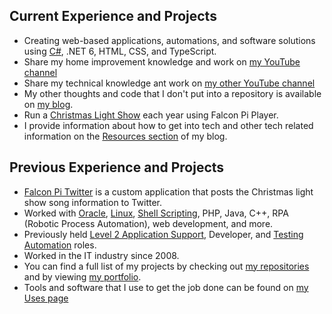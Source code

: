 <!-- ### Hi there 👋 -->

<!--
**almostengr/almostengr** is a ✨ _special_ ✨ repository because its `README.md` (this file) appears on your GitHub profile.

Here are some ideas to get you started:

- 🔭 I’m currently working on ...
- 🌱 I’m currently learning ...
- 👯 I’m looking to collaborate on ...
- 🤔 I’m looking for help with ...
- 💬 Ask me about ...
- 📫 How to reach me: ...
- 😄 Pronouns: ...
- ⚡ Fun fact: ...
-->

## Current Experience and Projects

* Creating web-based applications, automations, and software solutions using 
[C#](https://thealmostengineer.com/projects/falcon-pi-twitter), .NET 6, HTML, CSS, and TypeScript. 
* Share my home improvement knowledge and work on [my YouTube channel](https://www.youtube.com/channel/UC4HCouBLtXD1j1U_17aBqig?sub_confirmation=1) 
* Share my technical knowledge ant work on [my other YouTube channel](https://www.youtube.com/@rhtservicesllctech?sub_confirmation=1)
* My other thoughts and code that I don't put into a repository is available on [my blog](https://thealmostengineer.com).
* Run a [Christmas Light Show](https://thealmostengineer.com/projects/christmas-light-show) each year using Falcon Pi Player.
* I provide information about how to get into tech and other tech related information on the [Resources section](https://thealmostengineer.com/resources)  of my blog.

## Previous Experience and Projects

* [Falcon Pi Twitter](https://github.com/almostengr/falconpitwitter) is a custom application that posts the Christmas light show song information to Twitter.
* Worked with [Oracle](https://thealmostengineer.com/technology/2015.09.04-oracle-holidays-without-stored-procedure-with-2-week-notification), 
[Linux](https://thealmostengineer.com/resources/linux-cheatsheet/), 
[Shell Scripting](https://thealmostengineer.com/technology/2022.08.30-automating-toastmasters-meeting-recordings),
PHP, Java, C++, RPA (Robotic Process Automation), web development, and more.
* Previously held [Level 2 Application Support](https://thealmostengineer.com/technology/2020.01.10-7-lessons-from-production-support/), Developer, and [Testing Automation](https://thealmostengineer.com/technology/2019.09.05-copying-infested-code/) roles.
* Worked in the IT industry since 2008. 
* You can find a full list of my projects by checking out [my repositories](https://github.com/almostengr?tab=repositories) and by viewing [my portfolio](https://thealmostengineer.com/projects).
* Tools and software that I use to get the job done can be found on [my Uses page](https://thealmostengineer.com/uses)

